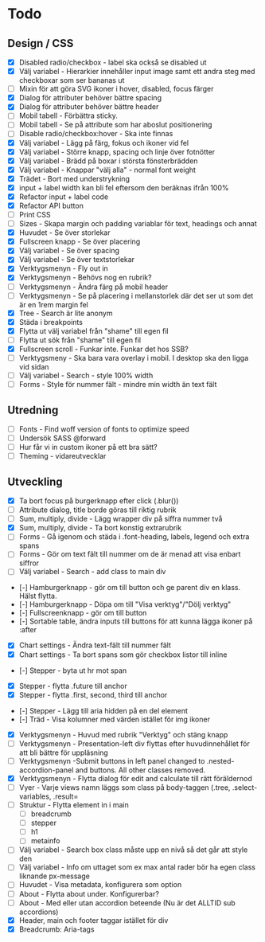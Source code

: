 # Todo

## Design / CSS
- [x] Disabled radio/checkbox - label ska också se disabled ut
- [x] Välj variabel - Hierarkier innehåller input image samt ett andra steg med checkboxar som ser bananas ut
- [ ] Mixin för att göra SVG ikoner i hover, disabled, focus färger
- [x] Dialog för attributer behöver bättre spacing
- [x] Dialog för attributer behöver bättre header
- [ ] Mobil tabell - Förbättra sticky. 
- [ ] Mobil tabell - Se på attribute som har aboslut positionering
- [ ] Disable radio/checkbox:hover - Ska inte finnas
- [x] Välj variabel - Lägg på färg, fokus och ikoner vid fel
- [x] Välj variabel - Större knapp, spacing och linje över fotnötter
- [x] Välj variabel - Brädd på boxar i största fönsterbrädden
- [x] Välj variabel - Knappar "välj alla" - normal font weight
- [x] Trädet - Bort med understrykning
- [x] input + label width kan bli fel eftersom den beräknas ifrån 100%
- [x] Refactor input + label code
- [x] Refactor API button
- [ ] Print CSS
- [ ] Sizes - Skapa margin och padding variablar för text, headings och annat
- [x] Huvudet - Se över storlekar
- [x] Fullscreen knapp - Se över placering
- [x] Välj variabel - Se över spacing
- [x] Välj variabel - Se över textstorlekar
- [x] Verktygsmenyn - Fly out in
- [x] Verktygsmenyn - Behövs nog en rubrik?
- [ ] Verktygsmenyn - Ändra färg på mobil header
- [ ] Verktygsmenyn - Se på placering i mellanstorlek där det ser ut som det är en 1rem margin fel
- [x] Tree - Search är lite anonym
- [x] Städa i breakpoints
- [x] Flytta ut välj variabel från "shame" till egen fil
- [ ] Flytta ut sök från "shame" till egen fil
- [x] Fullscreen scroll - Funkar inte. Funkar det hos SSB?
- [ ] Verktygsmeny - Ska bara vara overlay i mobil. I desktop ska den ligga vid sidan
- [ ] Välj variabel - Search - style 100% width
- [ ] Forms - Style för nummer fält - mindre min width än text fält

## Utredning

- [ ] Fonts - Find woff version of fonts to optimize speed
- [ ] Undersök SASS @forward
- [ ] Hur får vi in custom ikoner på ett bra sätt?
- [ ] Theming - vidareutvecklar

## Utveckling

- [x] Ta bort focus på burgerknapp efter click (.blur())
- [ ] Attribute dialog, title borde göras till riktig rubrik
- [ ] Sum, multiply, divide - Lägg wrapper div på siffra nummer två
- [x] Sum, multiply, divide - Ta bort konstig extrarubrik
- [ ] Forms - Gå igenom och städa i .font-heading, labels, legend och extra spans
- [ ] Forms - Gör om text fält till nummer om de är menad att visa enbart siffror
- [ ] Välj variabel - Search - add class to main div
- [-] Hamburgerknapp - gör om till button och ge parent div en klass. Hälst flytta.
- [-] Hamburgerknapp - Döpa om till "Visa verktyg"/"Dölj verktyg"
- [-] Fullscreenknapp - gör om till button
- [-] Sortable table, ändra inputs till buttons för att kunna lägga ikoner på :after
- [x] Chart settings - Ändra text-fält till nummer fält
- [x] Chart settings - Ta bort spans som gör checkbox listor till inline
- [-] Stepper - byta ut hr mot span
- [x] Stepper - flytta .future till anchor
- [x] Stepper - flytta .first, second, third till anchor
- [-] Stepper - Lägg till aria hidden på en del element
- [-] Träd - Visa kolumner med värden istället för img ikoner
- [x] Verktygsmenyn - Huvud med rubrik "Verktyg" och stäng knapp
- [ ] Verktygsmenyn - Presentation-left div flyttas efter huvudinnehållet för att bli bättre för uppläsning
- [ ] Verktygsmenyn -Submit buttons in left panel changed to .nested-accordion-panel and buttons. All other classes removed.
- [x] Verktygsmenyn - Flytta dialog för edit and calculate till rätt föräldernod
- [ ] Vyer - Varje views namn läggs som class på body-taggen (.tree, .select-variables, .result=
- [ ] Struktur - Flytta element in i main
  - [ ] breadcrumb
  - [ ] stepper
  - [ ] h1
  - [ ] metainfo
- [ ] Välj variabel - Search box class måste upp en nivå så det går att style den
- [ ] Välj variabel - Info om uttaget som ex max antal rader bör ha egen class liknande px-message
- [ ] Huvudet - Visa metadata, konfigurera som option
- [ ] About - Flytta about under. Konfigurerbar?
- [ ] About - Med eller utan accordion beteende (Nu är det ALLTID sub accordions)
- [x] Header, main och footer taggar istället för div
- [x] Breadcrumb: Aria-tags
